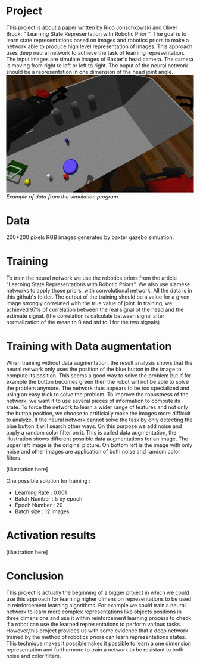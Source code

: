 # Project

This project is about a paper written by Rico Jonschkowski and Oliver Brock:  " Learning State Representation with Robotic Prior ". The goal is to learn state representations based on images and robotics priors to make a network able to produce high level representation of images.
This approach uses deep neural network to achieve the task of learning representation.
The input images are simulate images of Baxter's head camera. The camera is moving from right to left or left to right. The ouput of the neural network should be a representation in one dimension of the head joint angle. 
![Data example](/Data/pose10_head_pan/Images/frame0010.jpg)<br />
*Example of data from the simulation program*

# Data

200*200 pixels RGB images generated by baxter gazebo simuation.

# Training 

To train the neural network we use the robotics priors from the article "Learning State Representations with Robotic Priors".
We also use siamese networks to apply those priors, with convolutional network.
All the data is in this github's folder.
The output of the training should be a value for a given image strongly correlated with the true value of joint.
In training, we achieved 97% of correlation between the real signal of the head and the estimate signal. (the correlation is calculate between signal after normalization of the mean to 0 and std to 1 for the two signals)


# Training with Data augmentation

When training without data augmentation, the result analysis  shows that the neural network only uses the position of the blue button in the image to compute its position. This seems a good way to solve the problem but if for example the button becomes green then the robot will not be able to solve the problem anymore. The network thus appears to be too specialized and using an easy trick to solve the problem. To improve the robustness of the network, we want it to use several pieces of information to compute its state.
To force the network to learn a wider range of features and not only the button position, we choose to artificially make the images more difficult to analyze. If the neural network cannot solve the task by only detecting the blue button it will search other ways. On this purpose we add noise and apply a random color filter on it. This is called data augmentation, the illustration shows different possible data augmentations for an image. The upper left image is the original picture. On bottom left is the image with only noise and other images are application of both noise and random color filters.

[illustration here]


One possible solution for training : 
- Learning Rate : 0.001
- Batch Number : 5 by epoch
- Epoch Number : 20
- Batch size : 12 images


# Activation results

[illustration here]

# Conclusion

This project is actually the beginning of a bigger project in which we could use this approach for learning higher dimension representations to be used in reinforcement learning algorithms. For example we could train a neural network to learn more complex representations like objects positions in three dimensions and use it within reinforcement learning process to check if a robot can use the learned representations to perform various tasks.
However,this project provides us with some evidence that a deep network trained by the method of robotics priors can learn representations states. This technique makes it possiblemakes it possible to learn a one dimension representation and furthermore to train a network to be resistant to both noise and color filters. 


